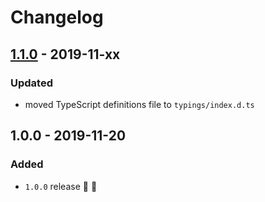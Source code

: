 # Changelog


## [1.1.0](https://github.com/futurestudio/hapi-rate-limitor/compare/v1.0.0...v1.1.0) - 2019-11-xx

### Updated
- moved TypeScript definitions file to `typings/index.d.ts`


## 1.0.0 - 2019-11-20

### Added
- `1.0.0` release 🚀 🎉
